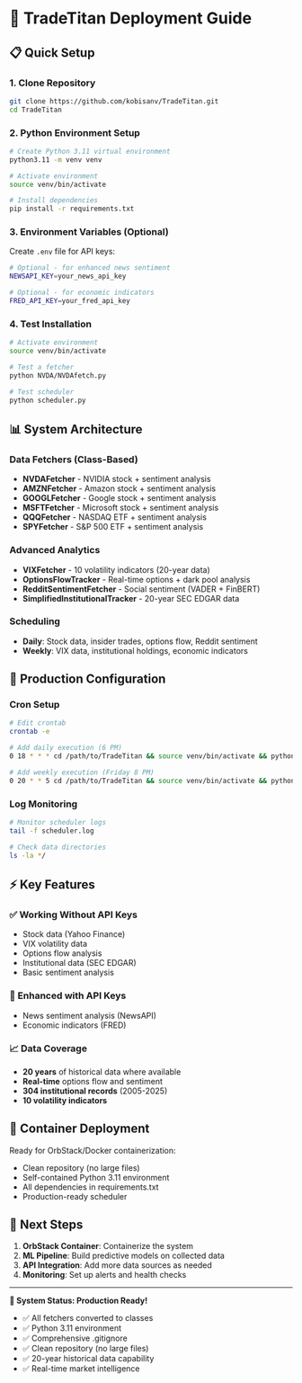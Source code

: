 # 🚀 TradeTitan Deployment Guide

## 📋 Quick Setup

### 1. Clone Repository
```bash
git clone https://github.com/kobisanv/TradeTitan.git
cd TradeTitan
```

### 2. Python Environment Setup
```bash
# Create Python 3.11 virtual environment
python3.11 -m venv venv

# Activate environment
source venv/bin/activate

# Install dependencies
pip install -r requirements.txt
```

### 3. Environment Variables (Optional)
Create `.env` file for API keys:
```bash
# Optional - for enhanced news sentiment
NEWSAPI_KEY=your_news_api_key

# Optional - for economic indicators  
FRED_API_KEY=your_fred_api_key
```

### 4. Test Installation
```bash
# Activate environment
source venv/bin/activate

# Test a fetcher
python NVDA/NVDAfetch.py

# Test scheduler
python scheduler.py
```

## 📊 System Architecture

### Data Fetchers (Class-Based)
- **NVDAFetcher** - NVIDIA stock + sentiment analysis
- **AMZNFetcher** - Amazon stock + sentiment analysis  
- **GOOGLFetcher** - Google stock + sentiment analysis
- **MSFTFetcher** - Microsoft stock + sentiment analysis
- **QQQFetcher** - NASDAQ ETF + sentiment analysis
- **SPYFetcher** - S&P 500 ETF + sentiment analysis

### Advanced Analytics
- **VIXFetcher** - 10 volatility indicators (20-year data)
- **OptionsFlowTracker** - Real-time options + dark pool analysis
- **RedditSentimentFetcher** - Social sentiment (VADER + FinBERT)
- **SimplifiedInstitutionalTracker** - 20-year SEC EDGAR data

### Scheduling
- **Daily**: Stock data, insider trades, options flow, Reddit sentiment
- **Weekly**: VIX data, institutional holdings, economic indicators

## 🔧 Production Configuration

### Cron Setup
```bash
# Edit crontab
crontab -e

# Add daily execution (6 PM)
0 18 * * * cd /path/to/TradeTitan && source venv/bin/activate && python scheduler.py

# Add weekly execution (Friday 8 PM) 
0 20 * * 5 cd /path/to/TradeTitan && source venv/bin/activate && python scheduler.py
```

### Log Monitoring
```bash
# Monitor scheduler logs
tail -f scheduler.log

# Check data directories
ls -la */
```

## ⚡ Key Features

### ✅ Working Without API Keys
- Stock data (Yahoo Finance)
- VIX volatility data
- Options flow analysis
- Institutional data (SEC EDGAR)
- Basic sentiment analysis

### 🔑 Enhanced with API Keys
- News sentiment analysis (NewsAPI)
- Economic indicators (FRED)

### 📈 Data Coverage
- **20 years** of historical data where available
- **Real-time** options flow and sentiment
- **304 institutional records** (2005-2025)
- **10 volatility indicators**

## 🐳 Container Deployment

Ready for OrbStack/Docker containerization:
- Clean repository (no large files)
- Self-contained Python 3.11 environment
- All dependencies in requirements.txt
- Production-ready scheduler

## 🎯 Next Steps

1. **OrbStack Container**: Containerize the system
2. **ML Pipeline**: Build predictive models on collected data
3. **API Integration**: Add more data sources as needed
4. **Monitoring**: Set up alerts and health checks

---

**🚀 System Status: Production Ready!**
- ✅ All fetchers converted to classes
- ✅ Python 3.11 environment
- ✅ Comprehensive .gitignore
- ✅ Clean repository (no large files)
- ✅ 20-year historical data capability
- ✅ Real-time market intelligence